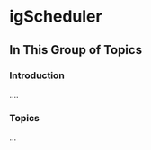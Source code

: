 <!--
|metadata|
{
    "fileName": "igscheduler-landing",
    "controlName": "igScheduler",
    "tags": ["Scheduler"]
}
|metadata|
-->

# igScheduler

## In This Group of Topics
### Introduction
....

### Topics
...